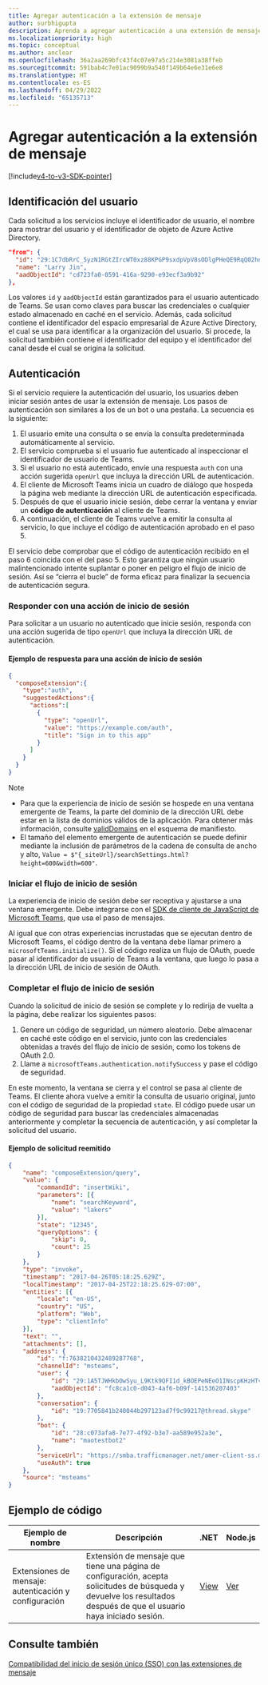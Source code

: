 ```yaml
---
title: Agregar autenticación a la extensión de mensaje
author: surbhigupta
description: Aprenda a agregar autenticación a una extensión de mensajería mediante ejemplos de código y muestras
ms.localizationpriority: high
ms.topic: conceptual
ms.author: anclear
ms.openlocfilehash: 36a2aa269bfc43f4c07e97a5c214e3081a38ffeb
ms.sourcegitcommit: 591bab4c7e01ac9099b9a540f149b64e6e31e6e8
ms.translationtype: HT
ms.contentlocale: es-ES
ms.lasthandoff: 04/29/2022
ms.locfileid: "65135713"
---
```

# <a name="add-authentication-to-your-message-extension"></a>Agregar autenticación a la extensión de mensaje

[!include[v4-to-v3-SDK-pointer](~/includes/v4-to-v3-pointer-me.md)]

## <a name="identify-the-user"></a>Identificación del usuario

Cada solicitud a los servicios incluye el identificador de usuario, el nombre para mostrar del usuario y el identificador de objeto de Azure Active Directory.

```json
"from": {
  "id": "29:1C7dbRrC_5yzN1RGtZIrcWT0xz88KPGP9sxdpVpV8sODlgPHeQE9RqQ02hnpuKzy6zZ-AaZx6swUOMj_Dsdse3TQ4sIaeebbFBF-VgjJy_nY",
  "name": "Larry Jin",
  "aadObjectId": "cd723fa0-0591-416a-9290-e93ecf3a9b92"
},
```

Los valores `id` y `aadObjectId` están garantizados para el usuario autenticado de Teams. Se usan como claves para buscar las credenciales o cualquier estado almacenado en caché en el servicio. Además, cada solicitud contiene el identificador del espacio empresarial de Azure Active Directory, el cual se usa para identificar a la organización del usuario. Si procede, la solicitud también contiene el identificador del equipo y el identificador del canal desde el cual se origina la solicitud.

## <a name="authentication"></a>Autenticación

Si el servicio requiere la autenticación del usuario, los usuarios deben iniciar sesión antes de usar la extensión de mensaje. Los pasos de autenticación son similares a los de un bot o una pestaña. La secuencia es la siguiente:

1. El usuario emite una consulta o se envía la consulta predeterminada automáticamente al servicio.
1. El servicio comprueba si el usuario fue autenticado al inspeccionar el identificador de usuario de Teams.
1. Si el usuario no está autenticado, envíe una respuesta `auth` con una acción sugerida `openUrl` que incluya la dirección URL de autenticación.
1. El cliente de Microsoft Teams inicia un cuadro de diálogo que hospeda la página web mediante la dirección URL de autenticación especificada.
1. Después de que el usuario inicie sesión, debe cerrar la ventana y enviar un **código de autenticación** al cliente de Teams.
1. A continuación, el cliente de Teams vuelve a emitir la consulta al servicio, lo que incluye el código de autenticación aprobado en el paso 5.

El servicio debe comprobar que el código de autenticación recibido en el paso 6 coincida con el del paso 5. Esto garantiza que ningún usuario malintencionado intente suplantar o poner en peligro el flujo de inicio de sesión. Así se “cierra el bucle” de forma eficaz para finalizar la secuencia de autenticación segura.

### <a name="respond-with-a-sign-in-action"></a>Responder con una acción de inicio de sesión

Para solicitar a un usuario no autenticado que inicie sesión, responda con una acción sugerida de tipo `openUrl` que incluya la dirección URL de autenticación.

#### <a name="response-example-for-a-sign-in-action"></a>Ejemplo de respuesta para una acción de inicio de sesión

```json
{
  "composeExtension":{
    "type":"auth",
    "suggestedActions":{
      "actions":[
        {
          "type": "openUrl",
          "value": "https://example.com/auth",
          "title": "Sign in to this app"
        }
      ]
    }
  }
}
```

> [!NOTE]
>
> * Para que la experiencia de inicio de sesión se hospede en una ventana emergente de Teams, la parte del dominio de la dirección URL debe estar en la lista de dominios válidos de la aplicación. Para obtener más información, consulte [validDomains](~/resources/schema/manifest-schema.md#validdomains) en el esquema de manifiesto.
> * El tamaño del elemento emergente de autenticación se puede definir mediante la inclusión de parámetros de la cadena de consulta de ancho y alto, `Value = $"{_siteUrl}/searchSettings.html?height=600&width=600"`.

### <a name="start-the-sign-in-flow"></a>Iniciar el flujo de inicio de sesión

La experiencia de inicio de sesión debe ser receptiva y ajustarse a una ventana emergente. Debe integrarse con el [SDK de cliente de JavaScript de Microsoft Teams](/javascript/api/overview/msteams-client), que usa el paso de mensajes.

Al igual que con otras experiencias incrustadas que se ejecutan dentro de Microsoft Teams, el código dentro de la ventana debe llamar primero a `microsoftTeams.initialize()`. Si el código realiza un flujo de OAuth, puede pasar al identificador de usuario de Teams a la ventana, que luego lo pasa a la dirección URL de inicio de sesión de OAuth.

### <a name="complete-the-sign-in-flow"></a>Completar el flujo de inicio de sesión

Cuando la solicitud de inicio de sesión se complete y lo redirija de vuelta a la página, debe realizar los siguientes pasos:

1. Genere un código de seguridad, un número aleatorio. Debe almacenar en caché este código en el servicio, junto con las credenciales obtenidas a través del flujo de inicio de sesión, como los tokens de OAuth 2.0.
1. Llame a `microsoftTeams.authentication.notifySuccess` y pase el código de seguridad.

En este momento, la ventana se cierra y el control se pasa al cliente de Teams. El cliente ahora vuelve a emitir la consulta de usuario original, junto con el código de seguridad de la propiedad `state`. El código puede usar un código de seguridad para buscar las credenciales almacenadas anteriormente y completar la secuencia de autenticación, y así completar la solicitud del usuario.

#### <a name="reissued-request-example"></a>Ejemplo de solicitud reemitido

```json
{
    "name": "composeExtension/query",
    "value": {
        "commandId": "insertWiki",
        "parameters": [{
            "name": "searchKeyword",
            "value": "lakers"
        }],
        "state": "12345",
        "queryOptions": {
            "skip": 0,
            "count": 25
        }
    },
    "type": "invoke",
    "timestamp": "2017-04-26T05:18:25.629Z",
    "localTimestamp": "2017-04-25T22:18:25.629-07:00",
    "entities": [{
        "locale": "en-US",
        "country": "US",
        "platform": "Web",
        "type": "clientInfo"
    }],
    "text": "",
    "attachments": [],
    "address": {
        "id": "f:7638210432489287768",
        "channelId": "msteams",
        "user": {
            "id": "29:1A5TJWHkbOwSyu_L9Ktk9QFI1d_kBOEPeNEeO1INscpKHzHTvWfiau5AX_6y3SuiOby-r73dzHJ17HipUWqGPgw",
            "aadObjectId": "fc8ca1c0-d043-4af6-b09f-141536207403"
        },
        "conversation": {
            "id": "19:7705841b240044b297123ad7f9c99217@thread.skype"
        },
        "bot": {
            "id": "28:c073afa8-7e77-4f92-b3e7-aa589e952a3e",
            "name": "maotestbot2"
        },
        "serviceUrl": "https://smba.trafficmanager.net/amer-client-ss.msg/",
        "useAuth": true
    },
    "source": "msteams"
}
```

## <a name="code-sample"></a>Ejemplo de código

|**Ejemplo de nombre** | **Descripción** |**.NET** | **Node.js**|
|----------------|-----------------|--------------|----------------|
|Extensiones de mensaje: autenticación y configuración | Extensión de mensaje que tiene una página de configuración, acepta solicitudes de búsqueda y devuelve los resultados después de que el usuario haya iniciado sesión. |[View](https://github.com/microsoft/BotBuilder-Samples/tree/main/samples/csharp_dotnetcore/52.teams-messaging-extensions-search-auth-config)|[Ver](https://github.com/microsoft/BotBuilder-Samples/blob/main/samples/javascript_nodejs/52.teams-messaging-extensions-search-auth-config)|

## <a name="see-also"></a>Consulte también

[Compatibilidad del inicio de sesión único (SSO) con las extensiones de mensaje](~/messaging-extensions/how-to/enable-sso-auth-me.md)
